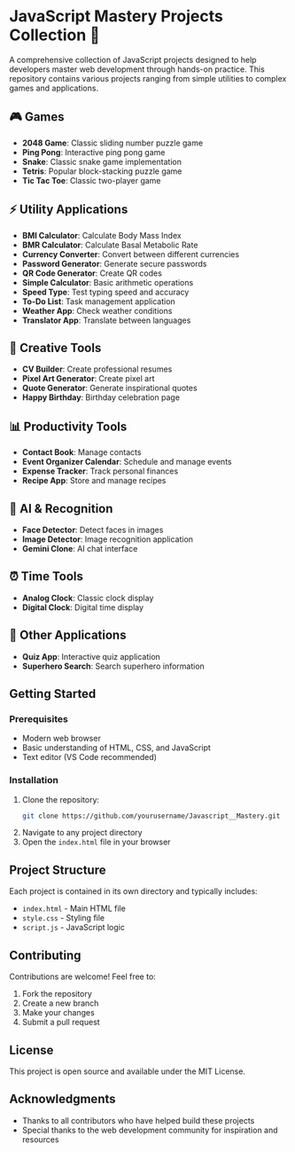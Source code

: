 # JavaScript Mastery Projects Collection 🚀

A comprehensive collection of JavaScript projects designed to help developers master web development through hands-on practice. This repository contains various projects ranging from simple utilities to complex games and applications.

## 🎮 Games
- **2048 Game**: Classic sliding number puzzle game
- **Ping Pong**: Interactive ping pong game
- **Snake**: Classic snake game implementation
- **Tetris**: Popular block-stacking puzzle game
- **Tic Tac Toe**: Classic two-player game

## ⚡ Utility Applications
- **BMI Calculator**: Calculate Body Mass Index
- **BMR Calculator**: Calculate Basal Metabolic Rate
- **Currency Converter**: Convert between different currencies
- **Password Generator**: Generate secure passwords
- **QR Code Generator**: Create QR codes
- **Simple Calculator**: Basic arithmetic operations
- **Speed Type**: Test typing speed and accuracy
- **To-Do List**: Task management application
- **Weather App**: Check weather conditions
- **Translator App**: Translate between languages

## 🎨 Creative Tools
- **CV Builder**: Create professional resumes
- **Pixel Art Generator**: Create pixel art
- **Quote Generator**: Generate inspirational quotes
- **Happy Birthday**: Birthday celebration page

## 📊 Productivity Tools
- **Contact Book**: Manage contacts
- **Event Organizer Calendar**: Schedule and manage events
- **Expense Tracker**: Track personal finances
- **Recipe App**: Store and manage recipes

## 🤖 AI & Recognition
- **Face Detector**: Detect faces in images
- **Image Detector**: Image recognition application
- **Gemini Clone**: AI chat interface

## ⏰ Time Tools
- **Analog Clock**: Classic clock display
- **Digital Clock**: Digital time display

## 📱 Other Applications
- **Quiz App**: Interactive quiz application
- **Superhero Search**: Search superhero information

## Getting Started

### Prerequisites
- Modern web browser
- Basic understanding of HTML, CSS, and JavaScript
- Text editor (VS Code recommended)

### Installation
1. Clone the repository:
   ```bash
   git clone https://github.com/yourusername/Javascript__Mastery.git
   ```
2. Navigate to any project directory
3. Open the `index.html` file in your browser

## Project Structure
Each project is contained in its own directory and typically includes:
- `index.html` - Main HTML file
- `style.css` - Styling file
- `script.js` - JavaScript logic

## Contributing
Contributions are welcome! Feel free to:
1. Fork the repository
2. Create a new branch
3. Make your changes
4. Submit a pull request

## License
This project is open source and available under the MIT License.

## Acknowledgments
- Thanks to all contributors who have helped build these projects
- Special thanks to the web development community for inspiration and resources
